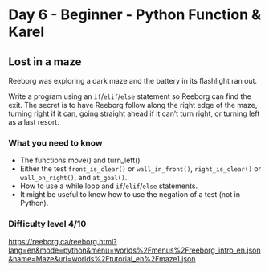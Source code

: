 # Day 6 - Beginner - Python Function & Karel

## Lost in a maze
Reeborg was exploring a dark maze and the battery in its flashlight ran out.

Write a program using an `if`/`elif`/`else` statement so Reeborg can find the exit. The secret is to have Reeborg follow along the right edge of the maze, turning right if it can, going straight ahead if it can’t turn right, or turning left as a last resort.

### What you need to know
* The functions move() and turn_left().
* Either the test `front_is_clear()` or `wall_in_front()`, `right_is_clear()` or `wall_on_right()`, and `at_goal()`.
* How to use a while loop and `if`/`elif`/`else` statements.
* It might be useful to know how to use the negation of a test (not in Python).

### Difficulty level 4/10

https://reeborg.ca/reeborg.html?lang=en&mode=python&menu=worlds%2Fmenus%2Freeborg_intro_en.json&name=Maze&url=worlds%2Ftutorial_en%2Fmaze1.json
